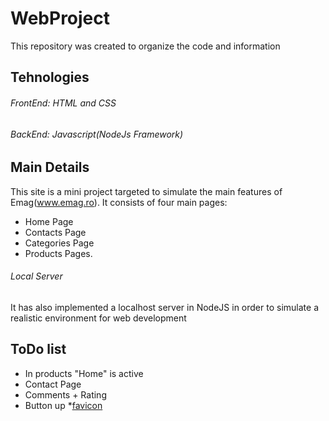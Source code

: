 # WebProject
This repository was created to organize the code and information

## Tehnologies
###### FrontEnd: HTML and CSS
###### BackEnd: Javascript(NodeJs Framework)

## Main Details
This site is a mini project targeted to simulate the main features of Emag(www.emag.ro). It consists of four main pages:
* Home Page
* Contacts Page
* Categories Page
* Products Pages.
###### Local Server
It has also implemented a localhost server in NodeJS in order to simulate a realistic environment for web development

## ToDo list
* In products "Home" is active
* Contact Page
* Comments + Rating
* Button up
*[favicon](https://www.favicon-generator.org/)
